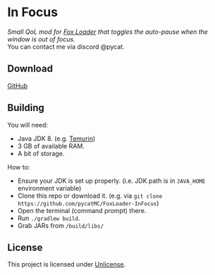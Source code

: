 # In Focus

*Small QoL mod for [Fox Loader](https://github.com/Fox2Code/FoxLoader) that toggles the auto-pause when the window is out of focus.*   
You can contact me via discord @pycat.

## Download
[GitHub](https://github.com/pycatMC/FoxLoader-InFocus/releases/latest)

## Building
You will need:

- Java JDK 8. (e.g. [Temurin](https://adoptium.net/))
- 3 GB of available RAM.
- A bit of storage.

How to:
- Ensure your JDK is set up properly. (i.e. JDK path is in `JAVA_HOME` environment variable)
- Clone this repo or download it. (e.g. via `git clone https://github.com/pycatMC/FoxLoader-InFocus`)
- Open the terminal (command prompt) there.
- Run `./gradlew build`.
- Grab JARs from `/build/libs/`

## License
This project is licensed under [Unlicense](https://github.com/pycatMC/FoxLoader-InFocus/blob/master/LICENSE).
